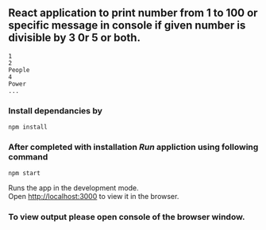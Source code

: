 ## React application to print number from 1 to 100 or specific message in console if given number is divisible by 3 0r 5 or both.

```
1
2
People
4
Power
...

```
### Install dependancies by 

`npm install`

### After completed with installation *Run* appliction using following command 

`npm start`

Runs the app in the development mode.\
Open [http://localhost:3000](http://localhost:3000) to view it in the browser.

### To view output please open console of the browser window. 
